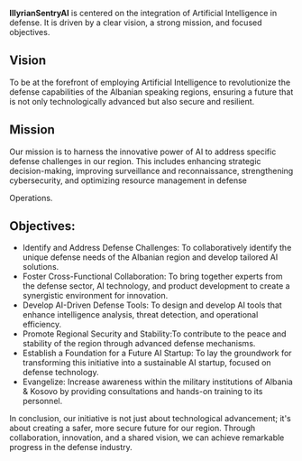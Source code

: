 **IllyrianSentryAI** is centered on the integration of Artificial Intelligence in defense. It is driven by a clear vision, a strong mission, and focused objectives.

## Vision

To be at the forefront of employing Artificial Intelligence to revolutionize the defense capabilities of the Albanian speaking regions, ensuring a future that is not only technologically advanced but also secure and resilient.



## Mission

Our mission is to harness the innovative power of AI to address specific defense challenges in our region. This includes enhancing strategic decision-making, improving surveillance and reconnaissance, strengthening cybersecurity, and optimizing resource management in defense 

Operations.



## Objectives:
- Identify and Address Defense Challenges: To collaboratively identify the unique defense needs of the Albanian region and develop tailored AI solutions.
- Foster Cross-Functional Collaboration: To bring together experts from the defense sector, AI technology, and product development to create a synergistic environment for innovation.
- Develop AI-Driven Defense Tools: To design and develop AI tools that enhance intelligence analysis, threat detection, and operational efficiency.
- Promote Regional Security and Stability:To contribute to the peace and stability of the region through advanced defense mechanisms.
- Establish a Foundation for a Future AI Startup: To lay the groundwork for transforming this initiative into a sustainable AI startup, focused on defense technology.
- Evangelize: Increase awareness within the military institutions of Albania & Kosovo by providing consultations and hands-on training to its personnel.

In conclusion, our initiative is not just about technological advancement; it's about creating a safer, more secure future for our region. Through collaboration, innovation, and a shared vision, we can achieve remarkable progress in the defense industry.

